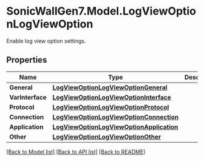 # SonicWallGen7.Model.LogViewOptionLogViewOption
Enable log view option settings.

## Properties

Name | Type | Description | Notes
------------ | ------------- | ------------- | -------------
**General** | [**LogViewOptionLogViewOptionGeneral**](LogViewOptionLogViewOptionGeneral.md) |  | [optional] 
**VarInterface** | [**LogViewOptionLogViewOptionInterface**](LogViewOptionLogViewOptionInterface.md) |  | [optional] 
**Protocol** | [**LogViewOptionLogViewOptionProtocol**](LogViewOptionLogViewOptionProtocol.md) |  | [optional] 
**Connection** | [**LogViewOptionLogViewOptionConnection**](LogViewOptionLogViewOptionConnection.md) |  | [optional] 
**Application** | [**LogViewOptionLogViewOptionApplication**](LogViewOptionLogViewOptionApplication.md) |  | [optional] 
**Other** | [**LogViewOptionLogViewOptionOther**](LogViewOptionLogViewOptionOther.md) |  | [optional] 

[[Back to Model list]](../README.md#documentation-for-models) [[Back to API list]](../README.md#documentation-for-api-endpoints) [[Back to README]](../README.md)

